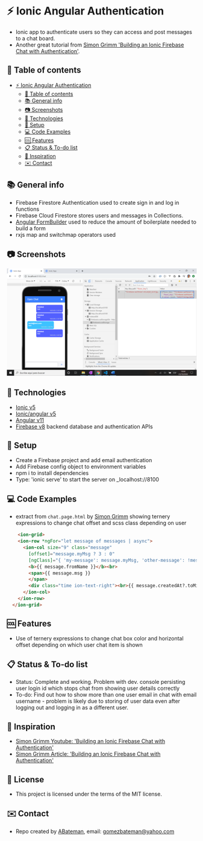 # :zap: Ionic Angular Authentication

* Ionic app to authenticate users so they can access and post messages to a chat board.
* Another great tutorial from [Simon Grimm 'Building an Ionic Firebase Chat with Authentication'](https://www.youtube.com/watch?v=xNleEVG9_yA&t=94s).

## :page_facing_up: Table of contents

* [:zap: Ionic Angular Authentication](#zap-ionic-angular-authentication)
	* [:page_facing_up: Table of contents](#page_facing_up-table-of-contents)
	* [:books: General info](#books-general-info)
	* [:camera: Screenshots](#camera-screenshots)
	* [:signal_strength: Technologies](#signal_strength-technologies)
	* [:floppy_disk: Setup](#floppy_disk-setup)
	* [:computer: Code Examples](#computer-code-examples)
	* [:cool: Features](#cool-features)
	* [:clipboard: Status & To-do list](#clipboard-status--to-do-list)
	* [:clap: Inspiration](#clap-inspiration)
	* [:envelope: Contact](#envelope-contact)

## :books: General info

*	Firebase Firestore Authentication used to create sign in and log in functions
* Firebase Cloud Firestore stores users and messages in Collections.
* [Angular FormBuilder](https://angular.io/api/forms/FormBuilder#description) used to reduce the amount of boilerplate needed to build a form
* rxjs map and switchmap operators used

## :camera: Screenshots

![screenshot](./img/test.png)

## :signal_strength: Technologies

* [Ionic v5](https://ionicframework.com/)
* [Ionic/angular v5](https://ionicframework.com/)
* [Angular v11](https://angular.io/)
* [Firebase v8](https://firebase.google.com/) backend database and authentication APIs

## :floppy_disk: Setup

* Create a Firebase project and add email authentication
* Add Firebase config object to environment variables
* npm i to install dependencies
* Type: 'ionic serve' to start the server on _localhost://8100

## :computer: Code Examples

* extract from `chat.page.html` by [Simon Grimm](https://devdactic.com/) showing ternery expressions to change chat offset and scss class depending on user

```html
	<ion-grid>
    <ion-row *ngFor="let message of messages | async">
      <ion-col size="9" class="message"
        [offset]="message.myMsg ? 3 : 0"
        [ngClass]="{ 'my-message': message.myMsg, 'other-message': !message.myMsg }">
        <b>{{ message.fromName }}</b><br>
        <span>{{ message.msg }}
        </span>
        <div class="time ion-text-right"><br>{{ message.createdAt?.toMillis().toString() | date:'short' }}</div>
      </ion-col>
    </ion-row>
  </ion-grid>
```

## :cool: Features

* Use of ternery expressions to change chat box color and horizontal offset depending on which user chat item is shown

## :clipboard: Status & To-do list

* Status: Complete and working. Problem with dev. console persisting user login id which stops chat from showing user details correctly
* To-do: Find out how to show more than one user email in chat with email username - problem is likely due to storing of user data even after logging out and logging in as a different user.

## :clap: Inspiration

* [Simon Grimm Youtube: 'Building an Ionic Firebase Chat with Authentication'](https://www.youtube.com/watch?v=xNleEVG9_yA&t=94s)
* [Simon Grimm Article: 'Building an Ionic Firebase Chat with Authentication'](https://devdactic.com/ionic-firebase-chat/)

## :file_folder: License

* This project is licensed under the terms of the MIT license.

## :envelope: Contact

* Repo created by [ABateman](https://github.com/AndrewJBateman), email: gomezbateman@yahoo.com

